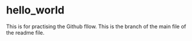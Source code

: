 # hello_world
This is for practising the Github fllow.
This is the branch of the main file of the readme file. 
